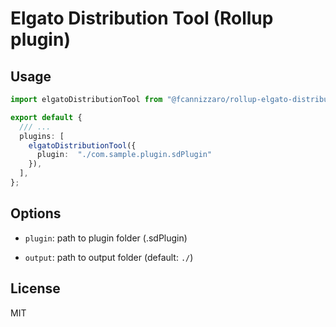 # Elgato Distribution Tool (Rollup plugin)

## Usage

```typescript
import elgatoDistributionTool from "@fcannizzaro/rollup-elgato-distribution-tool";

export default {
  /// ...
  plugins: [
    elgatoDistributionTool({
      plugin:  "./com.sample.plugin.sdPlugin"
    }),
  ],
};
```

## Options

- `plugin`: path to plugin folder (.sdPlugin)

- `output`: path to output folder (default: `./`)

## License

MIT
